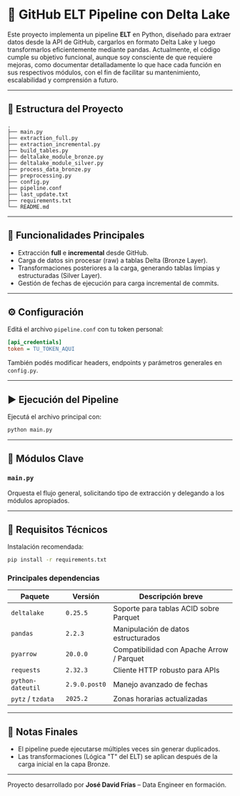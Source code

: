 # 🔄 GitHub ELT Pipeline con Delta Lake

Este proyecto implementa un pipeline **ELT** en Python, diseñado para extraer datos desde la API de GitHub, cargarlos en formato Delta Lake y luego transformarlos eficientemente mediante pandas.
Actualmente, el código cumple su objetivo funcional, aunque soy consciente de que requiere mejoras, como documentar detalladamente lo que hace cada función en sus respectivos módulos, con el fin de facilitar su mantenimiento, escalabilidad y comprensión a futuro.

---

## 📂 Estructura del Proyecto

```
.
├── main.py
├── extraction_full.py
├── extraction_incremental.py
├── build_tables.py
├── deltalake_module_bronze.py
├── deltalake_module_silver.py
├── process_data_bronze.py
├── preprocessing.py
├── config.py
├── pipeline.conf
├── last_update.txt
├── requirements.txt
└── README.md
```

---

## 🚀 Funcionalidades Principales

- Extracción **full** e **incremental** desde GitHub.
- Carga de datos sin procesar (raw) a tablas Delta (Bronze Layer).
- Transformaciones posteriores a la carga, generando tablas limpias y estructuradas (Silver Layer).
- Gestión de fechas de ejecución para carga incremental de commits.

---

## ⚙️ Configuración

Editá el archivo `pipeline.conf` con tu token personal:

```ini
[api_credentials]
token = TU_TOKEN_AQUI
```

También podés modificar headers, endpoints y parámetros generales en `config.py`.

---

## ▶️ Ejecución del Pipeline

Ejecutá el archivo principal con:

```bash
python main.py
```

---

## 🧩 Módulos Clave

### `main.py`
Orquesta el flujo general, solicitando tipo de extracción y delegando a los módulos apropiados.

---

## 🧠 Requisitos Técnicos

Instalación recomendada:

```bash
pip install -r requirements.txt
```

### Principales dependencias

| Paquete               | Versión       | Descripción breve                                  |
|----------------------|---------------|----------------------------------------------------|
| `deltalake`          | `0.25.5`      | Soporte para tablas ACID sobre Parquet             |
| `pandas`             | `2.2.3`       | Manipulación de datos estructurados                |
| `pyarrow`            | `20.0.0`      | Compatibilidad con Apache Arrow / Parquet          |
| `requests`           | `2.32.3`      | Cliente HTTP robusto para APIs                     |
| `python-dateutil`    | `2.9.0.post0` | Manejo avanzado de fechas                          |
| `pytz` / `tzdata`    | `2025.2`      | Zonas horarias actualizadas                        |

---

## 📝 Notas Finales

- El pipeline puede ejecutarse múltiples veces sin generar duplicados.
- Las transformaciones (Lógica "T" del ELT) se aplican después de la carga inicial en la capa Bronze.

---

Proyecto desarrollado por **José David Frías** – Data Engineer en formación.

